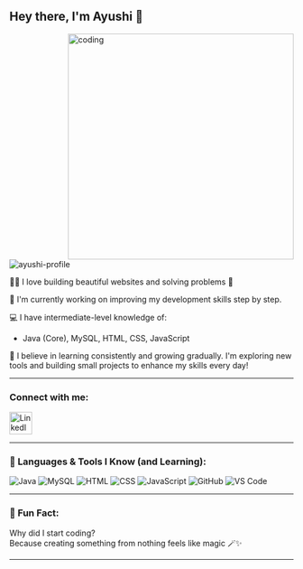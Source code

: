 <h2>Hey there, I'm Ayushi 👋</h2>
<img align="right" alt="coding" width="400" src="https://media.giphy.com/media/v1.Y2lkPWVjZjA1ZTQ3aDI3OGx0OGszbWhzZTd3a3g4ajZvbGxvcmp5ZDdtY3d2eXkxZmk3cSZlcD12MV9naWZzX3NlYXJjaCZjdD1n/QDjpIL6oNCVZ4qzGs7/giphy.gif" />

<p align="left"> <img src="https://komarev.com/ghpvc/?username=ayushi-profile&label=Profile%20views&color=0e75b6&style=flat" alt="ayushi-profile" /> </p>

👨‍💻 I love building beautiful websites and solving problems 💖

🌱 I'm currently working on improving my development skills step by step.

💻 I have intermediate-level knowledge of:
- Java (Core), MySQL, HTML, CSS, JavaScript

🎯 I believe in learning consistently and growing gradually. I'm exploring new tools and building small projects to enhance my skills every day!


---


<h3 align="left">Connect with me:</h3>
<p align="left">
  <a href="https://www.linkedin.com/in/ayushi-baghel-a282a424b/" target="_blank">
    <img align="center" src="https://raw.githubusercontent.com/rahuldkjain/github-profile-readme-generator/master/src/images/icons/Social/linked-in-alt.svg" alt="LinkedIn" height="40" width="40" />
  </a>
</p>


---


### 🚀 Languages & Tools I Know (and Learning):

![Java](https://img.shields.io/badge/Java-ED8B00?style=for-the-badge&logo=java&logoColor=white)
![MySQL](https://img.shields.io/badge/MySQL-00000F?style=for-the-badge&logo=mysql&logoColor=white)
![HTML](https://img.shields.io/badge/HTML-E34F26?style=for-the-badge&logo=html5&logoColor=white)
![CSS](https://img.shields.io/badge/CSS-1572B6?style=for-the-badge&logo=css3&logoColor=white)
![JavaScript](https://img.shields.io/badge/JavaScript-F7DF1E?style=for-the-badge&logo=javascript&logoColor=black)
![GitHub](https://img.shields.io/badge/GitHub-181717?style=for-the-badge&logo=github&logoColor=white)
![VS Code](https://img.shields.io/badge/VSCode-007ACC?style=for-the-badge&logo=visual%20studio%20code&logoColor=white)

---

### 🧩 Fun Fact:

Why did I start coding?  
Because creating something from nothing feels like magic 🪄✨

---





